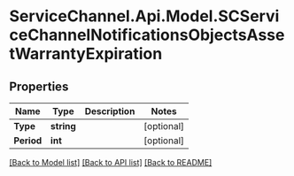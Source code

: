 # ServiceChannel.Api.Model.SCServiceChannelNotificationsObjectsAssetWarrantyExpiration

## Properties

Name | Type | Description | Notes
------------ | ------------- | ------------- | -------------
**Type** | **string** |  | [optional] 
**Period** | **int** |  | [optional] 

[[Back to Model list]](../README.md#documentation-for-models) [[Back to API list]](../README.md#documentation-for-api-endpoints) [[Back to README]](../README.md)

